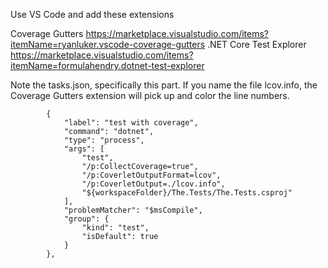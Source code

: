 Use VS Code and add these extensions

Coverage Gutters https://marketplace.visualstudio.com/items?itemName=ryanluker.vscode-coverage-gutters
.NET Core Test Explorer https://marketplace.visualstudio.com/items?itemName=formulahendry.dotnet-test-explorer

Note the tasks.json, specifically this part. If you name the file lcov.info, the Coverage Gutters extension will pick up and color the line numbers.

```
        {
            "label": "test with coverage",
            "command": "dotnet",
            "type": "process",
            "args": [
                "test",
                "/p:CollectCoverage=true",
                "/p:CoverletOutputFormat=lcov",
                "/p:CoverletOutput=./lcov.info",
                "${workspaceFolder}/The.Tests/The.Tests.csproj"
            ],
            "problemMatcher": "$msCompile",
            "group": {
                "kind": "test",
                "isDefault": true
            }
        },
```
